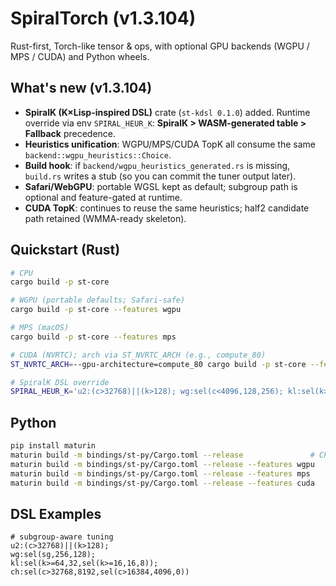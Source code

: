 # SpiralTorch (v1.3.104)

Rust-first, Torch-like tensor & ops, with optional GPU backends (WGPU / MPS / CUDA) and Python wheels.

## What's new (v1.3.104)
- **SpiralK (K×Lisp-inspired DSL)** crate (`st-kdsl 0.1.0`) added. Runtime override via env `SPIRAL_HEUR_K`:
  **SpiralK > WASM-generated table > Fallback** precedence.
- **Heuristics unification**: WGPU/MPS/CUDA TopK all consume the same `backend::wgpu_heuristics::Choice`.
- **Build hook**: if `backend/wgpu_heuristics_generated.rs` is missing, `build.rs` writes a stub (so you can commit the tuner output later).
- **Safari/WebGPU**: portable WGSL kept as default; subgroup path is optional and feature-gated at runtime.
- **CUDA TopK**: continues to reuse the same heuristics; half2 candidate path retained (WMMA-ready skeleton).

## Quickstart (Rust)
```bash
# CPU
cargo build -p st-core

# WGPU (portable defaults; Safari-safe)
cargo build -p st-core --features wgpu

# MPS (macOS)
cargo build -p st-core --features mps

# CUDA (NVRTC); arch via ST_NVRTC_ARCH (e.g., compute_80)
ST_NVRTC_ARCH=--gpu-architecture=compute_80 cargo build -p st-core --features cuda

# SpiralK DSL override
SPIRAL_HEUR_K='u2:(c>32768)||(k>128); wg:sel(c<4096,128,256); kl:sel(k>=32,32,sel(k>=16,16,8)); ch:sel(c>16384,8192,0)' cargo build -p st-core --features wgpu,kdsl
```

## Python
```bash
pip install maturin
maturin build -m bindings/st-py/Cargo.toml --release               # CPU
maturin build -m bindings/st-py/Cargo.toml --release --features wgpu
maturin build -m bindings/st-py/Cargo.toml --release --features mps
maturin build -m bindings/st-py/Cargo.toml --release --features cuda
```

## DSL Examples
```text
# subgroup-aware tuning
u2:(c>32768)||(k>128);
wg:sel(sg,256,128);
kl:sel(k>=64,32,sel(k>=16,16,8));
ch:sel(c>32768,8192,sel(c>16384,4096,0))
```
